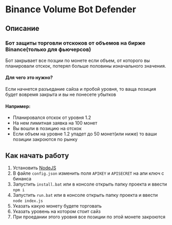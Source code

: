 # Binance Volume Bot Defender

## Описание

### Бот защиты торговли отскоков от объемов на бирже Binance(только для фьючерсов)

Бот закрывает все позции по монете если объем, от которого вы планировали отскок, потерял больше половины изначального
значения.

#### Для чего это нужно?

Если начнется разъедание сайза и пробой уровня, то ваща позиция будет вовремя закрыта и вы не понесете убытков

#### Например:

- Планировался отскок от уровня 1.2
- На нем лимитная заявка на 100 монет
- Вы вошли в позицию на отскок
- Если объем на уровне 1.2 упадет до 50 монет(или ниже) то ваши позиции закроются по рынку

## Как начать работу

1. Установить [NodeJS](https://nodejs.org/en/)
2. В файле `config.json` изменить поля `APIKEY` и `APISECRET` на апи ключ с бинанса
3. Запустить `install.bat` или в консоле открыть папку проекта и ввести `npm i`
4. Запустить `run.bat` или в консоле открыть папку проекта и ввести `node index.js`
5. Указать какую монету будете торговать
6. Указать уровень на котором стоит сайз
7. При проедании этого уровня все позиции по этой монете закроются
